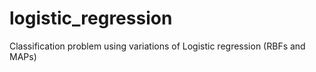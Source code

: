# logistic_regression
Classification problem using variations of Logistic regression (RBFs and MAPs)
